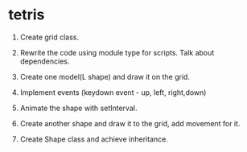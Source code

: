 # tetris
1. Create grid class.
2. Rewrite the code using module type for scripts. Talk about dependencies.
3. Create one model(L shape) and draw it on the grid.
4. Implement events (keydown event - up, left, right,down)
5. Animate the shape with setInterval.

6. Create another shape and draw it to the grid, add movement for it.
7. Create Shape class and achieve inheritance.
